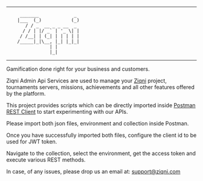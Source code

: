 
--------------------------------------------
         _______             _
        |___  (_)           (_)
           / / _  __ _ _ __  _
          / / | |/ _` | '_ \| |
         / /__| | (_| | | | | |
        /_____|_|\__, |_| |_|_|
                    | |
                    |_|
--------------------------------------------

Gamification done right for your business and customers.

Ziqni Admin Api Services are used to manage your [Ziqni](https://www.ziqni.com) project, tournaments servers, missions, achievements and all other features offered by the platform.

This project provides scripts which can be directly imported inside [Postman REST Client](https://www.postman.com/product/rest-client/) to start experimenting with our APIs.

Please import both json files, environment and collection inside Postman. 

Once you have successfully imported both files, configure the client id to be used for JWT token.

Navigate to the collection, select the environment, get the access token and execute various REST methods.

In case, of any issues, please drop us an email at: support@ziqni.com 